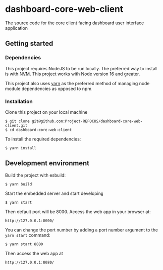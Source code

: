 # dashboard-core-web-client
The source code for the core client facing dashboard user interface application

## Getting started

### Dependencies
This project requires NodeJS to be run locally. The preferred way to install is with 
[NVM](https://github.com/nvm-sh/nvm#installing-and-updating). 
This project works with Node version 16 and greater.

This project also uses [yarn](https://classic.yarnpkg.com/en/docs/install) as the preferred method of managing node module dependencies as
opposed to npm. 

### Installation
Clone this project on your local machine
```
$ git clone git@github.com:Project-REFOCUS/dashboard-core-web-client.git
$ cd dashboard-core-web-client
```
To install the required dependencies:
```
$ yarn install
```

## Development environment
Build the project with esbuild:
```
$ yarn build
```

Start the embedded server and start developing
```
$ yarn start
```

Then default port will be 8000. Access the web app in your browser at:
```
http://127.0.0.1:8000/
```

You can change the port number by adding a port number argument to the `yarn start` command:
```
$ yarn start 8080
```

Then access the web app at 
```
http://127.0.0.1:8080/
```